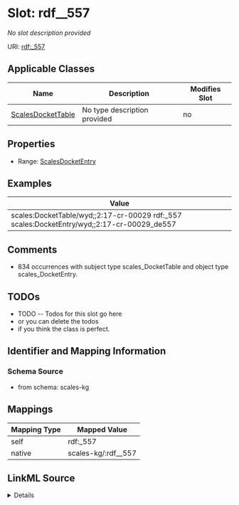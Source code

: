 

# Slot: rdf__557


_No slot description provided_





URI: [rdf:_557](http://www.w3.org/1999/02/22-rdf-syntax-ns#_557)



<!-- no inheritance hierarchy -->





## Applicable Classes

| Name | Description | Modifies Slot |
| --- | --- | --- |
| [ScalesDocketTable](../classes/ScalesDocketTable.md) | No type description provided |  no  |







## Properties

* Range: [ScalesDocketEntry](../classes/ScalesDocketEntry.md)






## Examples

| Value |
| --- |
| scales:DocketTable/wyd;;2:17-cr-00029 rdf:_557 scales:DocketEntry/wyd;;2:17-cr-00029_de557 |

## Comments

* 834 occurrences with subject type scales_DocketTable and object type scales_DocketEntry.

## TODOs

* TODO -- Todos for this slot go here
* or you can delete the todos
* if you think the class is perfect.

## Identifier and Mapping Information







### Schema Source


* from schema: scales-kg




## Mappings

| Mapping Type | Mapped Value |
| ---  | ---  |
| self | rdf:_557 |
| native | scales-kg/:rdf__557 |




## LinkML Source

<details>
```yaml
name: rdf__557
description: No slot description provided
todos:
- TODO -- Todos for this slot go here
- or you can delete the todos
- if you think the class is perfect.
comments:
- 834 occurrences with subject type scales_DocketTable and object type scales_DocketEntry.
examples:
- value: scales:DocketTable/wyd;;2:17-cr-00029 rdf:_557 scales:DocketEntry/wyd;;2:17-cr-00029_de557
from_schema: scales-kg
rank: 1000
slot_uri: rdf:_557
alias: rdf__557
domain_of:
- scales_DocketTable
range: scales_DocketEntry

```
</details>